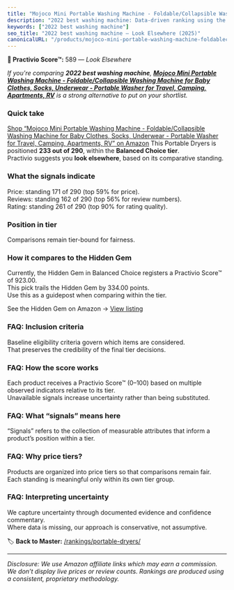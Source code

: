 ```yaml
---
title: "Mojoco Mini Portable Washing Machine - Foldable/Collapsible Washing Machine for Baby Clothes, Socks, Underwear - Portable Washer for Travel, Camping, Apartments, RV"
description: "2022 best washing machine: Data-driven ranking using the Practivio Score™. Positioned by quality, value, demand, findability, momentum."
keywords: ["2022 best washing machine"]
seo_title: "2022 best washing machine — Look Elsewhere (2025)"
canonicalURL: "/products/mojoco-mini-portable-washing-machine-foldablecollapsible-washing-machine-for-baby-clothes-socks-underwear-portable-washer-for-travel-camping-apartments-rv-B0BRR7ZXZS/"
---
```


**🚫 Practivio Score™:** 589 — _Look Elsewhere_


*If you're comparing **2022 best washing machine**, **[Mojoco Mini Portable Washing Machine - Foldable/Collapsible Washing Machine for Baby Clothes, Socks, Underwear - Portable Washer for Travel, Camping, Apartments, RV](https://www.amazon.com/dp/B0BRR7ZXZS?tag=practivio-20)** is a strong alternative to put on your shortlist.*
### Quick take
[Shop “Mojoco Mini Portable Washing Machine - Foldable/Collapsible Washing Machine for Baby Clothes, Socks, Underwear - Portable Washer for Travel, Camping, Apartments, RV” on Amazon](https://www.amazon.com/dp/B0BRR7ZXZS?tag=practivio-20)
This Portable Dryers is positioned **233 out of 290**, within the **Balanced Choice tier**.  
Practivio suggests you **look elsewhere**, based on its comparative standing.

### What the signals indicate
Price: standing 171 of 290 (top 59% for price).  
Reviews: standing 162 of 290 (top 56% for review numbers).  
Rating: standing 261 of 290 (top 90% for rating quality).  

### Position in tier
Comparisons remain tier-bound for fairness.

### How it compares to the Hidden Gem
Currently, the Hidden Gem in Balanced Choice registers a Practivio Score™ of 923.00.  
This pick trails the Hidden Gem by 334.00 points.  
Use this as a guidepost when comparing within the tier.  

See the Hidden Gem on Amazon → [View listing](https://www.amazon.com/dp/B00Q4X2FSM?tag=practivio-20)

### FAQ: Inclusion criteria
Baseline eligibility criteria govern which items are considered.  
That preserves the credibility of the final tier decisions.

### FAQ: How the score works
Each product receives a Practivio Score™ (0–100) based on multiple observed indicators relative to its tier.  
Unavailable signals increase uncertainty rather than being substituted.

### FAQ: What “signals” means here
“Signals” refers to the collection of measurable attributes that inform a product’s position within a tier.

### FAQ: Why price tiers?
Products are organized into price tiers so that comparisons remain fair.  
Each standing is meaningful only within its own tier group.

### FAQ: Interpreting uncertainty
We capture uncertainty through documented evidence and confidence commentary.  
Where data is missing, our approach is conservative, not assumptive.


🏷️ **Back to Master:** [/rankings/portable-dryers/](/rankings/portable-dryers/)

---
_Disclosure: We use Amazon affiliate links which may earn a commission. We don’t display live prices or review counts. Rankings are produced using a consistent, proprietary methodology._
